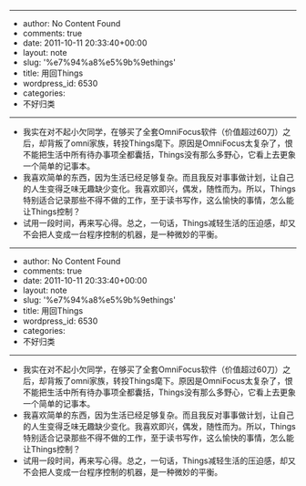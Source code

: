 - --
- author: No Content Found
- comments: true
- date: 2011-10-11 20:33:40+00:00
- layout: note
- slug: '%e7%94%a8%e5%9b%9ethings'
- title: 用回Things
- wordpress_id: 6530
- categories:
- 不好归类
- --
- 我实在对不起小欠同学，在够买了全套OmniFocus软件（价值超过60刀）之后，却背叛了omni家族，转投Things麾下。原因是OmniFocus太复杂了，恨不能把生活中所有待办事项全都囊括，Things没有那么多野心，它看上去更象一个简单的记事本。
- 我喜欢简单的东西，因为生活已经足够复杂。而且我反对事事做计划，让自己的人生变得乏味无趣缺少变化。我喜欢即兴，偶发，随性而为。所以，Things特别适合记录那些不得不做的工作，至于读书写作，这么愉快的事情，怎么能让Things控制？
- 试用一段时间，再来写心得。总之，一句话，Things减轻生活的压迫感，却又不会把人变成一台程序控制的机器，是一种微妙的平衡。
- --
- author: No Content Found
- comments: true
- date: 2011-10-11 20:33:40+00:00
- layout: note
- slug: '%e7%94%a8%e5%9b%9ethings'
- title: 用回Things
- wordpress_id: 6530
- categories:
- 不好归类
- --
- 我实在对不起小欠同学，在够买了全套OmniFocus软件（价值超过60刀）之后，却背叛了omni家族，转投Things麾下。原因是OmniFocus太复杂了，恨不能把生活中所有待办事项全都囊括，Things没有那么多野心，它看上去更象一个简单的记事本。
- 我喜欢简单的东西，因为生活已经足够复杂。而且我反对事事做计划，让自己的人生变得乏味无趣缺少变化。我喜欢即兴，偶发，随性而为。所以，Things特别适合记录那些不得不做的工作，至于读书写作，这么愉快的事情，怎么能让Things控制？
- 试用一段时间，再来写心得。总之，一句话，Things减轻生活的压迫感，却又不会把人变成一台程序控制的机器，是一种微妙的平衡。
